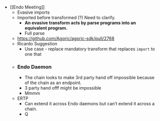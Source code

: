 - [[Endo Meeting]]
	- Evasive imports
	- Imported before transformed (?) Need to clarify.
		- **An evasive transform acts by parse programs into an equivalent program.**
		- Full parse
	- https://github.com/Agoric/agoric-sdk/pull/2768
	- Ricardo Suggestion
		- Use case - replace mandatory transform that replaces `import` to one that
	- ### Endo Daemon
		- The chain looks to make 3rd party hand off impossible because of the chain as an endpoint.
		- 3 party hand offf might be impossible
		- Mmmm
	- ERTP
		- Can extend it across Endo daemons but can’t extend it across a chain.
		- Q